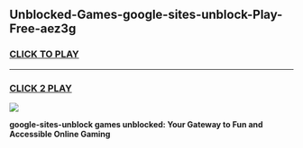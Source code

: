 
## Unblocked-Games-google-sites-unblock-Play-Free-aez3g
<h3>
<a href="https://premium76.site?title=google-sites-unblock&ref=21A">CLICK TO PLAY</a></h3>
<hr>

<h3>
<a href="https://premium76.site?title=google-sites-unblock&ref=21A">CLICK 2 PLAY</a>
  
</h3>

<a href="https://premium76.site?title=google-sites-unblock&ref=21A"><img src="https://clearcache.store/games.png"></a>


**google-sites-unblock games unblocked: Your Gateway to Fun and Accessible Online Gaming**

